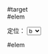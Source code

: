 <div id="target" class="doc-box doc-blue" style="z-index: 8; cursor: move;">#target</div>

<div id="elem" class="doc-box-large doc-green">#elem</div>

定位： <select id="position" onchange="realign()" onkeyup="realign()"><option value="b" selected="selected">b</option> <option value="r">r</option> <option value="t">t</option> <option value="l">l</option> <option value="rt">rt</option> <option value="bl">bl</option></select> <script>function realign() { $('#elem').pin($('#target'), $('#position').text()); } realign(); target.setDraggable({ onDragEnd: realign });</script>

<div id="elem" class="doc-box-large doc-green">#elem</div>

<article class="demo"><script>Demo.writeExamples({ '判断节点': 'Dom.get("a").within("b")', '判断区块': 'Dom.get("a").within(100, 500, 234, 667)', '判断坐标': 'Dom.get("a").within(250, 170)' }); Demo.writeExamples({ '获取窗口大小': 'Dom.window.getSize()', '设置窗口大小': 'Dom.window.setSize(100, 400)', '获取窗口位置': 'Dom.window.getPosition()' });</script></article>